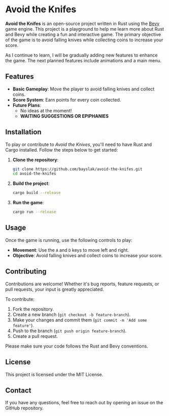 
# Avoid the Knifes

**Avoid the Knifes** is an open-source project written in Rust using the [Bevy](https://bevyengine.org/) game engine. This project is a playground to help me learn more about Rust and Bevy while creating a fun and interactive game. The primary objective of the game is to avoid falling knives while collecting coins to increase your score. 

As I continue to learn, I will be gradually adding new features to enhance the game. The next planned features include animations and a main menu.

## Features

- **Basic Gameplay**: Move the player to avoid falling knives and collect coins.
- **Score System**: Earn points for every coin collected.
- **Future Plans**: 
  - No ideas at the moment!
  - **WAITING SUGGESTIONS OR EPIPHANIES**

## Installation

To play or contribute to *Avoid the Knives*, you'll need to have Rust and Cargo installed. Follow the steps below to get started:

1. **Clone the repository**:
   ```bash
   git clone https://github.com/bayslak/avoid-the-knifes.git
   cd avoid-the-knifes
   ```

2. **Build the project**:
   ```bash
   cargo build --release
   ```

3. **Run the game**:
   ```bash
   cargo run --release
   ```

## Usage

Once the game is running, use the following controls to play:

- **Movement**: Use the `A` and `D` keys to move left and right.
- **Objective**: Avoid falling knives and collect coins to increase your score.

## Contributing

Contributions are welcome! Whether it's bug reports, feature requests, or pull requests, your input is greatly appreciated.

To contribute:

1. Fork the repository.
2. Create a new branch (`git checkout -b feature-branch`).
3. Make your changes and commit them (`git commit -m 'Add some feature'`).
4. Push to the branch (`git push origin feature-branch`).
5. Create a pull request.

Please make sure your code follows the Rust and Bevy conventions.

## License

This project is licensed under the MIT License.

## Contact

If you have any questions, feel free to reach out by opening an issue on the GitHub repository.
